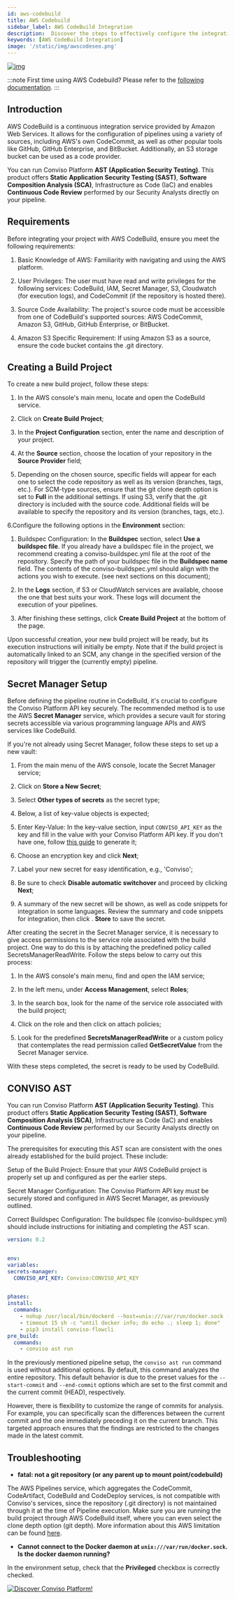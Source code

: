 ```yaml
---
id: aws-codebuild
title: AWS Codebuild
sidebar_label: AWS CodeBuild Integration
description:  Discover the steps to effectively configure the integration of AWS CodeBuild with the Conviso Platform. This guide will walk you through integrating your development pipeline with Conviso. By linking AWS CodeBuild with Conviso, you'll be able to incorporate security analysis directly into your continuous integration/continuous delivery (CI/CD) workflow, enhancing the security and efficiency of your development projects..
keywords: [AWS CodeBuild Integration]
image: '/static/img/awscodeseo.png'
---
```



<div style={{textAlign: 'center'}}>


[![img](../../../static/img/aws-codebuild.png  "AWS Codebuild.")](https://cta-service-cms2.hubspot.com/web-interactives/public/v1/track/redirect?encryptedPayload=AVxigLKtcWzoFbzpyImNNQsXC9S54LjJuklwM39zNd7hvSoR%2FVTX%2FXjNdqdcIIDaZwGiNwYii5hXwRR06puch8xINMyL3EXxTMuSG8Le9if9juV3u%2F%2BX%2FCKsCZN1tLpW39gGnNpiLedq%2BrrfmYxgh8G%2BTcRBEWaKasQ%3D&webInteractiveContentId=125788977029&portalId=5613826)


</div>


:::note
First time using AWS Codebuild? Please refer to the [following documentation](https://docs.aws.amazon.com/codebuild/). 
:::


## Introduction


AWS CodeBuild is a continuous integration service provided by Amazon Web Services. It allows for the configuration of pipelines using a variety of sources, including AWS's own CodeCommit, as well as other popular tools like GitHub, GitHub Enterprise, and BitBucket. Additionally, an S3 storage bucket can be used as a code provider.



You can run Conviso Platform **AST (Application Security Testing)**. This product offers **Static Application Security Testing (SAST)**, **Software Composition Analysis (SCA)**, Infrastructure as Code (IaC) and enables **Continuous Code Review** performed by our Security Analysts directly on your pipeline.


## Requirements


Before integrating your project with AWS CodeBuild, ensure you meet the following requirements:


1. Basic Knowledge of AWS: Familiarity with navigating and using the AWS platform.


2. User Privileges: The user must have read and write privileges for the following services: CodeBuild, IAM, Secret Manager, S3, Cloudwatch (for execution logs), and CodeCommit (if the repository is hosted there).


3. Source Code Availability: The project's source code must be accessible from one of CodeBuild's supported sources: AWS CodeCommit, Amazon S3, GitHub, GitHub Enterprise, or BitBucket.


4. Amazon S3 Specific Requirement: If using Amazon S3 as a source, ensure the code bucket contains the .git directory.


## Creating a Build Project


To create a new build project, follow these steps:


1. In the AWS console's main menu, locate and open the CodeBuild service.


2. Click on **Create Build Project**;


3. In the **Project Configuration** section, enter the name and description of your project.


4. At the **Source** section, choose the location of your repository in the **Source Provider** field;


5. Depending on the chosen source, specific fields will appear for each one to select the code repository as well as its version (branches, tags, etc.). For SCM-type sources, ensure that the git clone depth option is set to **Full** in the additional settings. If using S3, verify that the .git directory is included with the source code. Additional fields will be available to specify the repository and its version (branches, tags, etc.).


6.Configure the following options in the **Environment** section:


   1. Buildspec Configuration: In the **Buildspec** section, select **Use a buildspec file**. If you already have a buildspec file in the project, we recommend creating a conviso-buildspec.yml file at the root of the repository. Specify the path of your buildspec file in the  **Buildspec name** field. The contents of the conviso-buildspec.yml should align with the actions you wish to execute. (see next sections on this document);


   2. In the **Logs** section, if S3 or CloudWatch services are available, choose the one that best suits your work. These logs will document the execution of your pipelines.


   3. After finishing these settings, click **Create Build Project** at the bottom of the page.


Upon successful creation, your new build project will be ready, but its execution instructions will initially be empty. Note that if the build project is automatically linked to an SCM, any change in the specified version of the repository will trigger the (currently empty) pipeline.


## Secret Manager Setup


Before defining the pipeline routine in CodeBuild, it's crucial to configure the Conviso Platform API key securely. The recommended method is to use the AWS **Secret Manager** service, which provides a secure vault for storing secrets accessible via various programming language APIs and AWS services like CodeBuild.


If you're not already using Secret Manager, follow these steps to set up a new vault:


1. From the main menu of the AWS console, locate the Secret Manager service;


2. Click on **Store a New Secret**;


3. Select **Other types of secrets** as the secret type;


4. Below, a list of key-value objects is expected;


5. Enter Key-Value: In the key-value section, input  ```CONVISO_API_KEY``` as the key and fill in the value with your Conviso Platform API key. If you don't have one, follow [this guide](/how-to/generate-apikey.md) to generate it;


6. Choose an encryption key and click **Next**;


7. Label your new secret for easy identification, e.g., 'Conviso';


8. Be sure to check **Disable automatic switchover** and proceed by clicking  **Next**;


9. A summary of the new secret will be shown, as well as code snippets for integration in some languages. Review the summary and code snippets for integration, then click . **Store** to save the secret.


After creating the secret in the Secret Manager service, it is necessary to give access permissions to the service role associated with the build project. One way to do this is by attaching the predefined policy called SecretsManagerReadWrite. Follow the steps below to carry out this process:


1. In the AWS console's main menu, find and open the IAM service;


2. In the left menu, under **Access Management**, select **Roles**;


3. In the search box, look for the name of the service role associated with the build project;


4. Click on the role and then click on attach policies;


5. Look for the predefined **SecretsManagerReadWrite** or a custom policy that contemplates the read permission called **GetSecretValue** from the Secret Manager service.


With these steps completed, the secret is ready to be used by CodeBuild.



## CONVISO AST

You can run Conviso Platform **AST (Application Security Testing)**. This product offers **Static Application Security Testing (SAST)**, **Software Composition Analysis (SCA)**, Infrastructure as Code (IaC) and enables **Continuous Code Review** performed by our Security Analysts directly on your pipeline.

The prerequisites for executing this AST scan are consistent with the ones already established for the build project. These include:


Setup of the Build Project: Ensure that your AWS CodeBuild project is properly set up and configured as per the earlier steps.


Secret Manager Configuration: The Conviso Platform API key must be securely stored and configured in AWS Secret Manager, as previously outlined.


Correct Buildspec Configuration: The buildspec file (conviso-buildspec.yml) should include instructions for initiating and completing the AST scan.




```yml
version: 0.2


env:
variables:
secrets-manager:
  CONVISO_API_KEY: Conviso:CONVISO_API_KEY


phases:
install:
  commands:
    - nohup /usr/local/bin/dockerd --host=unix:///var/run/docker.sock --host=tcp://127.0.0.1:2375 --storage-driver=overlay2&
    - timeout 15 sh -c "until docker info; do echo .; sleep 1; done"
    - pip3 install conviso-flowcli
pre_build:
  commands:
    - conviso ast run
```


In the previously mentioned pipeline setup, the ```conviso ast run``` command is used without additional options. By default, this command analyzes the entire repository. This default behavior is due to the preset values for the ```--start-commit``` and ```--end-commit``` options which are set to the first commit and the current commit (HEAD), respectively.


However, there is flexibility to customize the range of commits for analysis. For example, you can specifically scan the differences between the current commit and the one immediately preceding it on the current branch. This targeted approach ensures that the findings are restricted to the changes made in the latest commit.



## Troubleshooting


* **fatal: not a git repository (or any parent up to mount point/codebuild)**


The AWS Pipelines service, which aggregates the CodeCommit, CodeArtifact, CodeBuild and CodeDeploy services, is not compatible with Conviso's services, since the repository (.git directory) is not maintained through it at the time of Pipeline execution. Make sure you are running the build project through AWS CodeBuild itself, where you can even select the clone depth option (git depth). More information about this AWS limitation can be found [here](https://forums.aws.amazon.com/thread.jspa?threadID=248267).


* **Cannot connect to the Docker daemon at ```unix:///var/run/docker.sock```. Is the docker daemon running?**


In the environment setup, check that the **Privileged** checkbox is correctly checked.


[![Discover Conviso Platform!](https://no-cache.hubspot.com/cta/default/5613826/interactive-125788977029.png)](https://cta-service-cms2.hubspot.com/web-interactives/public/v1/track/redirect?encryptedPayload=AVxigLKtcWzoFbzpyImNNQsXC9S54LjJuklwM39zNd7hvSoR%2FVTX%2FXjNdqdcIIDaZwGiNwYii5hXwRR06puch8xINMyL3EXxTMuSG8Le9if9juV3u%2F%2BX%2FCKsCZN1tLpW39gGnNpiLedq%2BrrfmYxgh8G%2BTcRBEWaKasQ%3D&webInteractiveContentId=125788977029&portalId=5613826)
